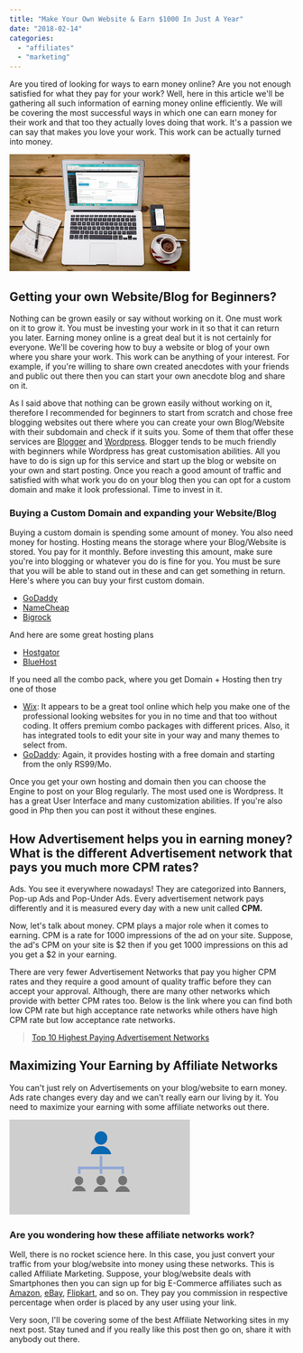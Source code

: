 ```yaml
---
title: "Make Your Own Website & Earn $1000 In Just A Year"
date: "2018-02-14"
categories: 
  - "affiliates"
  - "marketing"
---
```


Are you tired of looking for ways to earn money online? Are you not enough satisfied for what they pay for your work? Well, here in this article we'll be gathering all such information of earning money online efficiently. We will be covering the most successful ways in which one can earn money for their work and that too they actually loves doing that work. It's a passion we can say that makes you love your work. This work can be actually turned into money.

[![](images/pexels-photo-265667.jpeg)](https://2.bp.blogspot.com/-LKPNYBgtTIo/WoRGvGMXrhI/AAAAAAAAM-E/SvVpjtHrXT0jJDTCpK25Hkwy57gdnlLqwCLcBGAs/s1600/pexels-photo-265667.jpeg)

 

## Getting your own Website/Blog for Beginners?

Nothing can be grown easily or say without working on it. One must work on it to grow it. You must be investing your work in it so that it can return you later. Earning money online is a great deal but it is not certainly for everyone. We'll be covering how to buy a website or blog of your own where you share your work. This work can be anything of your interest. For example, if you're willing to share own created anecdotes with your friends and public out there then you can start your own anecdote blog and share on it.

As I said above that nothing can be grown easily without working on it, therefore I recommended for beginners to start from scratch and chose free blogging websites out there where you can create your own Blog/Website with their subdomain and check if it suits you. Some of them that offer these services are [Blogger](http://blogger.com/) and [Wordpress](http://wordpress.com/). Blogger tends to be much friendly with beginners while Wordpress has great customisation abilities. All you have to do is sign up for this service and start up the blog or website on your own and start posting. Once you reach a good amount of traffic and satisfied with what work you do on your blog then you can opt for a custom domain and make it look professional. Time to invest in it.

### Buying a Custom Domain and expanding your Website/Blog

Buying a custom domain is spending some amount of money. You also need money for hosting. Hosting means the storage where your Blog/Website is stored. You pay for it monthly. Before investing this amount, make sure you're into blogging or whatever you do is fine for you. You must be sure that you will be able to stand out in these and can get something in return. Here's where you can buy your first custom domain.

- [GoDaddy](https://www.godaddy.com/)
- [NameCheap](https://www.namecheap.com/)
- [Bigrock](https://www.bigrock.in/)

And here are some great hosting plans

- [Hostgator](http://hostgator.in/)
- [BlueHost](http://bluehost.com/)

If you need all the combo pack, where you get Domain + Hosting then try one of those

- [Wix](http://www.wix.com/): It appears to be a great tool online which help you make one of the professional looking websites for you in no time and that too without coding. It offers premium combo packages with different prices. Also, it has integrated tools to edit your site in your way and many themes to select from. 
- [GoDaddy](https://in.godaddy.com/offers/web-hosting/best?isc=hos1in77&mkwid=sntlrMWuM_pcrid_243747839501_pkw_hosting_pmt_e_pdv_c_&gclid=CjwKCAiAqvXTBRBuEiwAE54dcJ_tyfV9j7EL7otkE7AEneyT0901Iy2aQlDuR3X7KSwSmFXbB1Q2wxoCDk0QAvD_BwE): Again, it provides hosting with a free domain and starting from the only RS99/Mo.

Once you get your own hosting and domain then you can choose the Engine to post on your Blog regularly. The most used one is Wordpress. It has a great User Interface and many customization abilities. If you're also good in Php then you can post it without these engines.

## How Advertisement helps you in earning money? What is the different Advertisement network that pays you much more CPM rates?

Ads. You see it everywhere nowadays! They are categorized into Banners, Pop-up Ads and Pop-Under Ads. Every advertisement network pays differently and it is measured every day with a new unit called **CPM.** 

Now, let's talk about money. CPM plays a major role when it comes to earning. CPM is a rate for 1000 impressions of the ad on your site. Suppose, the ad's CPM on your site is $2 then if you get 1000 impressions on this ad you get a $2 in your earning.

There are very fewer Advertisement Networks that pay you higher CPM rates and they require a good amount of quality traffic before they can accept your approval. Although, there are many other networks which provide with better CPM rates too. Below is the link where you can find both low CPM rate but high acceptance rate networks while others have high CPM rate but low acceptance rate networks.

> [Top 10 Highest Paying Advertisement Networks](https://sastaeinstein.com/2017/03/top-10-highest-paying-ads-network-for.html)

## Maximizing Your Earning by Affiliate Networks

You can't just rely on Advertisements on your blog/website to earn money. Ads rate changes every day and we can't really earn our living by it. You need to maximize your earning with some affiliate networks out there. 

[![](images/22277851473_d1f28bf556_b.jpg)](https://1.bp.blogspot.com/-xQIZ1zLQ6K4/WoRG0MjxF1I/AAAAAAAAM-I/l9UdtEYBr5ko_QmVePslTsVf6DagEByfACLcBGAs/s1600/22277851473_d1f28bf556_b.jpg)

### **Are you wondering how these affiliate networks work?**

Well, there is no rocket science here. In this case, you just convert your traffic from your blog/website into money using these networks. This is called Affiliate Marketing. Suppose, your blog/website deals with Smartphones then you can sign up for big E-Commerce affiliates such as [Amazon](https://affiliate-program.amazon.in/), [eBay](http://pages.ebay.in/affiliates/affiliate-offers.html), [Flipkart](https://affiliate.flipkart.com/), and so on. They pay you commission in respective percentage when order is placed by any user using your link.

Very soon, I'll be covering some of the best Affiliate Networking sites in my next post. Stay tuned and if you really like this post then go on, share it with anybody out there.
